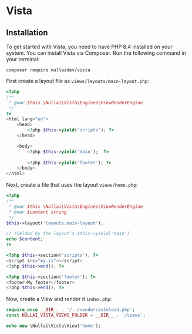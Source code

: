 # Vista


## Installation

To get started with Vista, you need to have PHP 8.4 installed on your system. You can install Vista via Composer. Run the following command in your terminal:

```
composer require nullaidev/vista
```

First create a layout file as `views/layouts/main-layout.php`:

```php
<?php
/**
 * @var $this \Nullai\Vista\Engines\ViewRenderEngine
 */
?>
<html lang="en">
    <head>
        <?php $this->yield('scripts'); ?>
    </head>

    <body>
        <?php $this->yield('main');  ?>
        
        <?php $this->yield('footer'); ?>
    </body>
</html>
```

Next, create a file that uses the layout `views/home.php`:

```php
<?php
/**
 * @var $this \Nullai\Vista\Engines\ViewRenderEngine
 * @var $content string
 */
$this->layout('layouts.main-layout');

// Yielded by the layout's $this->yield('main')
echo $content;
?>

<?php $this->section('scripts'); ?>
<script src="my.js"></script>
<?php $this->end(); ?>

<?php $this->section('footer'); ?>
<footer>My footer</footer>  
<?php $this->end(); ?>
```

Now, create a View and render it `index.php`:

```php
require_once __DIR__ . '/../vendor/autoload.php';
const NULLAI_VISTA_VIEWS_FOLDER = __DIR__ . '/views';

echo new \Nullai\Vista\View('home');
```


